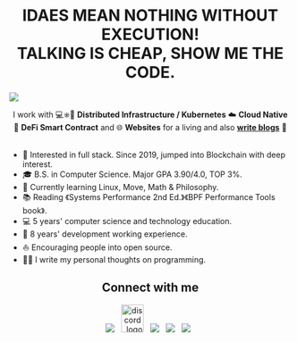 <h1 align = "center">IDAES MEAN NOTHING WITHOUT EXECUTION!<br/> TALKING IS CHEAP, SHOW ME THE CODE.</h1>

![](https://github.com/code-rain002/code-rain002/blob/master/icons/header_1.png)

<div align="center">
I work with 💻⎈🐳 <b>Distributed Infrastructure / Kubernetes</b> ☁️ <b>Cloud Native</b> 📝 <b>DeFi Smart Contract</b> and 🌐 <b>Websites</b> for a living and also <a href="https://halfrost.com/"><b>write blogs</b></a> 🌈
</div>
<br>

* 🧐   Interested in full stack. Since 2019, jumped into Blockchain with deep interest.
* 🎓   B.S. in Computer Science. Major GPA 3.90/4.0, TOP 3%.
* 🌱   Currently learning Linux, Move, Math & Philosophy.
* 📚   Reading 《Systems Performance 2nd Ed.》《BPF Performance Tools book》.
* 💻   5 years' computer science and technology education.
* 🏢   8 years' development working experience.
* ⛵   Encouraging people into open source.
* ✍🏻   I write my personal thoughts on programming.
<h2 align="center"><strong>Connect with me</strong></h2>
<p align="center"> 
<a href="https://t.me/hs_0812"><img src="https://img.icons8.com/color/48/000000/telegram-app--v1.png"/></a>
&nbsp;
<a href="[https://discord.gg/VwJp4KM](https://discordapp.com/users/1053702868407963669)"><img alt="discord_logo" 
src="https://discord.com/assets/3437c10597c1526c3dbd98c737c2bcae.svg" width="40" height="50"/></a>
&nbsp;
<a href="https://github.com/code-rain002"><img src="https://img.icons8.com/fluency/48/000000/github.png"/></a>
&nbsp;
<a href="https://twitter.com/code-rain002"><img src="https://img.icons8.com/color/48/000000/twitter--v1.png"/></a>
&nbsp;
<a href="https://www.linkedin.com/in/james-kishino"><img src="https://img.icons8.com/fluency/48/000000/linkedin.png"/></a>
&nbsp;
</p>
